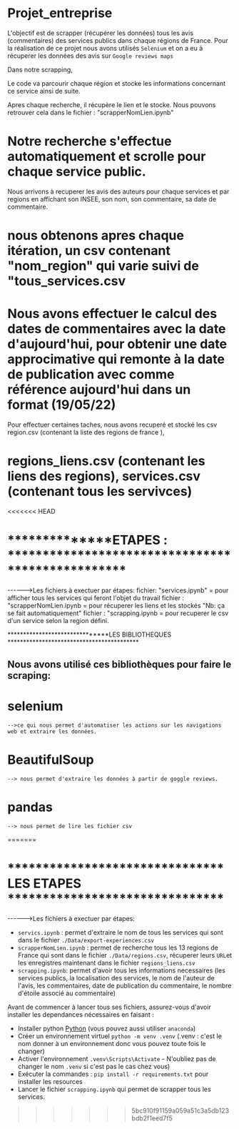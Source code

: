 # Projet_entreprise

L'objectif est de scrapper (récupérer les données) tous les avis (commentaires) des services publics dans chaque régions de France.
Pour la réalisation de ce projet nous avons utilisés `Selenium` et on a eu à récuperer les données des avis sur `Google reviews maps`

Dans notre scrapping,

Le code va parcourir chaque région et stocke les informations concernant ce service ainsi de suite.

Apres chaque recherche, il récupère le lien et le stocke.  Nous pouvons retrouver cela dans le fichier : "scrapperNomLien.ipynb"


# Notre recherche s'effectue automatiquement et scrolle pour chaque service public.

Nous arrivons à recuperer les avis des auteurs pour chaque services et par regions en affichant son INSEE, son nom, son commentaire, sa date de commentaire.

# nous obtenons apres chaque itération, un csv contenant "nom_region" qui varie suivi de "tous_services.csv

# Nous avons effectuer le calcul des dates de commentaires avec la date d'aujourd'hui, pour obtenir une date approcimative qui remonte à la date de publication avec comme référence aujourd'hui dans un format (19/05/22)


Pour effectuer certaines taches, nous avons recuperé et stocké les csv region.csv (contenant la liste des regions de france ),
# regions_liens.csv (contenant les liens des regions), services.csv (contenant tous les servivces)


<<<<<<< HEAD
# **************ETAPES : *************************************************
 ------>Les fichiers à exectuer par étapes:
            fichier: "services.ipynb" = pour afficher tous les services qui feront l'objet du travail
            fichier : "scrapperNomLien.ipynb = pour récuperer les liens et les stockés "Nb: ça se fait automatiquement"
            fichier : "scrapping.ipynb = pour recuperer le csv d'un service selon la region défini.

*******************************LES BIBLIOTHEQUES ******************************************
## Nous avons utilisé ces bibliothèques pour faire le scraping:

# selenium
    -->ce qui nous permet d'automatiser les actions sur les navigations web et extraire les données.
# BeautifulSoup
    --> nous permet d'extraire les données à partir de goggle reviews.
# pandas
    --> nous permet de lire les fichier csv


=======
# ******************************* LES ETAPES *******************************
 ------>Les fichiers à exectuer par étapes:  
- `servics.ipynb` : permet d'extraire le nom de tous les services qui sont dans le fichier `./Data/export-experiences.csv`  
- `scrapperNomLien.ipynb` : permet de recherche tous les 13 regions de France qui sont dans le fichier `./Data/regions.csv`, récuperer leurs `URL`et les enregistres maintenant dans le fichier `regions_liens.csv`
- `scrapping.ipynb`: permet d'avoir tous les informations necessaires (les services publics, la localisation des services, le nom de l'auteur de l'avis, les commentaires, date de publication du commentaire, le nombre d'étoile associé au commentaire)

Avant de commencer à lancer tous ses fichiers, assurez-vous d'avoir installer les dependances nécessaires en faisant :
- Installer python [Python](https://www.python.org/downloads/ "Allez sur le site python pour vous dirigez")  (vous pouvez aussi utiliser `anaconda`)
- Créer un environnement virtuel `python -m venv .venv` (.venv : c'est le nom donner à un environnement donc vous pouvez toute fois le changer)
- Activer l'environnement `.venv\Scripts\Activate` - N'oubliez pas de changer le nom `.venv`  si c'est pas le cas chez vous)
- Exécuter la commandes : `pip install -r requirements.txt` pour installer les resources
- Lancer le fichier `scrapping.ipynb` qui permet de scrapper tous les services.
>>>>>>> 5bc910f91159a059a51c3a5db123bdb2f1eed7f5





